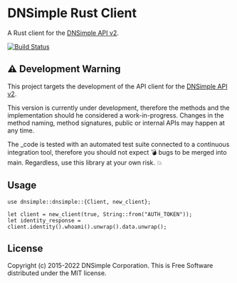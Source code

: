 # DNSimple Rust Client

A Rust client for the [DNSimple API v2](https://developer.dnsimple.com/v2/).

[![Build Status](https://github.com/dnsimple/dnsimple-rust/actions/workflows/ci.yml/badge.svg)](https://github.com/dnsimple/dnsimple-rust/actions/workflows/ci.yml)


## :warning: Development Warning

This project targets the development of the API client for the [DNSimple API v2](https://developer.dnsimple.com/v2/).

This version is currently under development, therefore the methods and the implementation should he considered a 
work-in-progress. Changes in the method naming, method signatures, public or internal APIs may happen at any time.

The _code is tested with an automated test suite connected to a continuous integration tool, therefore you should not 
expect :bomb: bugs to be merged into main. Regardless, use this library at your own risk. :boom:


## Usage

```
use dnsimple::dnsimple::{Client, new_client};

let client = new_client(true, String::from("AUTH_TOKEN"));
let identity_response = client.identity().whoami().unwrap().data.unwrap();
```

## License

Copyright (c) 2015-2022 DNSimple Corporation. This is Free Software distributed under the MIT license.
